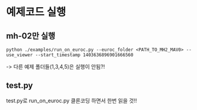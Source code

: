 # 예제코드 실행
## mh-02만 실행
    python ./examples/run_on_euroc.py --euroc_folder <PATH_TO_MH2_MAV0> --use_viewer --start_timestamp 1403636896901666560
-> 다른 예제 폴더들(1,3,4,5)은 실행이 안됨?!

## test.py
test.py로 run_on_euroc.py 클론코딩 하면서 한번 읽을 것!!
